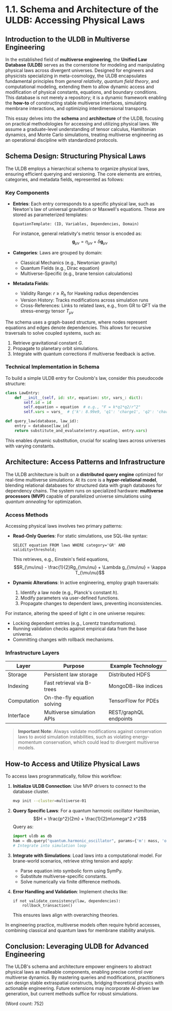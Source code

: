 # 1.1. Schema and Architecture of the ULDB: Accessing Physical Laws

## Introduction to the ULDB in Multiverse Engineering

In the established field of **multiverse engineering**, the **Unified Law Database (ULDB)** serves as the cornerstone for modeling and manipulating physical laws across divergent universes. Designed for engineers and physicists specializing in meta-cosmology, the ULDB encapsulates fundamental principles from *general relativity*, *quantum field theory*, and computational modeling, extending them to allow dynamic access and modification of physical constants, equations, and boundary conditions. This database is not merely a repository; it is a dynamic framework enabling the **how-to** of constructing stable multiverse interfaces, simulating membrane interactions, and optimizing interdimensional transports.

This essay delves into the **schema** and **architecture** of the ULDB, focusing on practical methodologies for accessing and utilizing physical laws. We assume a graduate-level understanding of tensor calculus, Hamiltonian dynamics, and Monte Carlo simulations, treating multiverse engineering as an operational discipline with standardized protocols.

## Schema Design: Structuring Physical Laws

The ULDB employs a hierarchical schema to organize physical laws, ensuring efficient querying and versioning. The core elements are entries, categories, and metadata fields, represented as follows:

### Key Components

- **Entries**: Each entry corresponds to a specific physical law, such as Newton's law of universal gravitation or Maxwell's equations. These are stored as parameterized templates:
  ```
  EquationTemplate: (ID, Variables, Dependencies, Domain)
  ```
  For instance, general relativity's metric tensor is encoded as:
  $$\mathbf{g}_{\mu\nu} = \eta_{\mu\nu} + \delta\mathbf{g}_{\mu\nu}$$

- **Categories**: Laws are grouped by domain:
  - Classical Mechanics (e.g., Newtonian gravity)
  - Quantum Fields (e.g., Dirac equation)
  - Multiverse-Specific (e.g., brane tension calculations)

- **Metadata Fields**:
  - Validity Range: $r \geq R_h$ for Hawking radius dependencies
  - Version History: Tracks modifications across simulation runs
  - Cross-References: Links to related laws, e.g., from GR to QFT via the stress-energy tensor $T_{\mu\nu}$

The schema uses a graph-based structure, where nodes represent equations and edges denote dependencies. This allows for recursive traversals to solve coupled systems, such as:

1. Retrieve gravitational constant $G$.
2. Propagate to planetary orbit simulations.
3. Integrate with quantum corrections if multiverse feedback is active.

### Technical Implementation in Schema

To build a simple ULDB entry for Coulomb's law, consider this pseudocode structure:

```python
class LawEntry:
    def __init__(self, id: str, equation: str, vars_: dict):
        self.id = id
        self.equation = equation  # e.g., "F = k*q1*q2/r^2"
        self.vars = vars_  # {'k': 8.99e9, 'q1': 'charge1', 'q2': 'charge2', 'r': 'distance'}

def query_law(database, law_id):
    entry = database[law_id]
    return substitute_and_evaluate(entry.equation, entry.vars)
```

This enables dynamic substitution, crucial for scaling laws across universes with varying constants.

## Architecture: Access Patterns and Infrastructure

The ULDB architecture is built on a **distributed query engine** optimized for real-time multiverse simulations. At its core is a **hyper-relational model**, blending relational databases for structured data with graph databases for dependency chains. The system runs on specialized hardware: **multiverse processors (MVP)** capable of parallelized universe simulations using *quantum annealing* for optimization.

### Access Methods

Accessing physical laws involves two primary patterns:

- **Read-Only Queries**: For static simulations, use SQL-like syntax:
  ```
  SELECT equation FROM laws WHERE category='GR' AND validity>threshold;
  ```
  This retrieves, e.g., Einstein's field equations,
  $$R_{\mu\nu} - \frac{1}{2}Rg_{\mu\nu} + \Lambda g_{\mu\nu} = \kappa T_{\mu\nu}$$

- **Dynamic Alterations**: In active engineering, employ graph traversals:
  1. Identify a law node (e.g., Planck's constant $h$).
  2. Modify parameters via user-defined functions.
  3. Propagate changes to dependent laws, preventing inconsistencies.

For instance, altering the speed of light $c$ in one universe requires:
- Locking dependent entries (e.g., Lorentz transformations).
- Running validation checks against empirical data from the base universe.
- Committing changes with rollback mechanisms.

### Infrastructure Layers

| Layer          | Purpose                          | Example Technology      |
|----------------|----------------------------------|-------------------------|
| Storage       | Persistent law storage          | Distributed HDFS       |
| Indexing      | Fast retrieval via B-trees      | MongoDB-like indices   |
| Computation   | On-the-fly equation solving     | TensorFlow for PDEs    |
| Interface     | Multiverse simulation APIs      | REST/graphQL endpoints |

> **Important Note**: Always validate modifications against conservation laws to avoid simulation instabilities, such as violating energy-momentum conservation, which could lead to divergent multiverse models.

## How-to Access and Utilize Physical Laws

To access laws programmatically, follow this workflow:

1. **Initialize ULDB Connection**: Use MVP drivers to connect to the database cluster.
   ```bash
   mvp init --cluster=multiverse-01
   ```

2. **Query Specific Laws**: For a quantum harmonic oscillator Hamiltonian,
   $$H = \frac{p^2}{2m} + \frac{1}{2}m\omega^2 x^2$$
   Query as:
   ```python
   import uldb as db
   ham = db.query("quantum.harmonic_oscillator", params={'m': mass, 'omega': freq})
   # Integrate into simulation loop
   ```

3. **Integrate with Simulations**: Load laws into a computational model. For brane-world scenarios, retrieve string tension and apply:
   - Parse equation into symbolic form using SymPy.
   - Substitute multiverse-specific constants.
   - Solve numerically via finite difference methods.

4. **Error Handling and Validation**: Implement checks like:
   ```
   if not validate_consistency(law, dependencies):
       rollback_transaction()
   ```
   This ensures laws align with overarching theories.

In engineering practice, multiverse models often require hybrid accesses, combining classical and quantum laws for membrane stability analysis.

## Conclusion: Leveraging ULDB for Advanced Engineering

The ULDB's schema and architecture empower engineers to abstract physical laws as malleable components, enabling precise control over multiverse dynamics. By mastering queries and modifications, practitioners can design stable extraspatial constructs, bridging theoretical physics with actionable engineering. Future extensions may incorporate AI-driven law generation, but current methods suffice for robust simulations.

(Word count: 752)